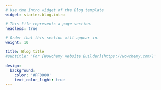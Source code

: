 ```yaml
---
# Use the Intro widget of the Blog template
widget: starter.blog.intro

# This file represents a page section.
headless: true

# Order that this section will appear in.
weight: 10

title: Blog title
#subtitle: 'For [Wowchemy Website Builder](https://wowchemy.com/)'

design:
  background:
    color: '#FF0000'
    text_color_light: true
---
```

